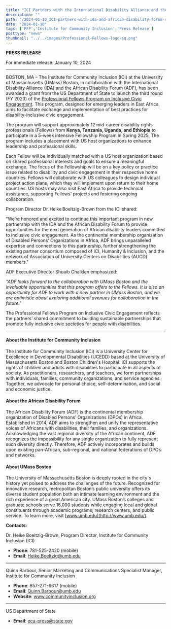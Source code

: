 ```yaml
---
title: "ICI Partners with the International Disability Alliance and the African Disability Forum on International Fellowship Program"
description: ""
path: "/2024-01-10_ICI-partners-with-ida-and-african-disability-forum-on-fellowship-program"
date: "2024-01-10"
tags: ['PFP','Institute for Community Inclusion','Press Release']
posttype: "news"
thumbnail: "../../images/Professional-Fellows-logo-sq.png"
---
```


<div class="row">
<div class="col-md-8">


**PRESS RELEASE**

For immediate release: January 10, 2024

* * *

BOSTON, MA – The Institute for Community Inclusion (ICI) at the University of Massachusetts (UMass) Boston, in collaboration with the International Disability Alliance (IDA) and the African Disability Forum (ADF), has been awarded a grant from the US Department of State to launch the third round (FY 2023) of the [Professional Fellows Program on Inclusive Civic Engagement](http://www.pfpinclusion.org/). This program, designed for emerging leaders in East Africa, aims to facilitate exchange and implementation of best practices for disability-inclusive civic engagement.

The program will support approximately 12 mid-career disability rights professionals (Fellows) from **Kenya, Tanzania, Uganda, and Ethiopia** to participate in a 5-week intensive Fellowship Program in Spring 2025. The program includes a placement with US host organizations to enhance leadership and professional skills.

Each Fellow will be individually matched with a US host organization based on shared professional interests and goals to ensure a meaningful exchange. The focus of the Fellowship will be on a key policy or practice issue related to disability and civic engagement in their respective home countries. Fellows will collaborate with US colleagues to design individual project action plans, which they will implement upon return to their home countries. US hosts may also visit East Africa to provide technical assistance, supporting Fellows' projects and fostering ongoing collaboration.

Program Director Dr. Heike Boeltzig-Brown from the ICI shared:

"We’re honored and excited to continue this important program in new partnership with the IDA and the African Disability Forum to provide opportunities for the next generation of African disability leaders committed to inclusive civic engagement. As the continental membership organization of Disabled Persons’ Organizations in Africa, ADF brings unparalleled expertise and connections to this partnership, further strengthening the existing partner consortium composed of ICI, Humanity & Inclusion, and the network of Association of University Centers on Disabilities (AUCD) members."

ADF Executive Director Shuaib Chalklen emphasized:

_"ADF looks forward to the collaboration with UMass Boston and the invaluable opportunities that this program offers to the Fellows. It is also an opportunity for ADF to work with a new partner in UMass Boston, and we are optimistic about exploring additional avenues for collaboration in the future."_

The Professional Fellows Program on Inclusive Civic Engagement reflects the partners’ shared commitment to building sustainable partnerships that promote fully inclusive civic societies for people with disabilities.

***

#### About the Institute for Community Inclusion

The Institute for Community Inclusion (ICI) is a University Center for Excellence in Developmental Disabilities (UCEDD) based at the University of Massachusetts Boston and Boston Children's Hospital. ICI supports the rights of children and adults with disabilities to participate in all aspects of society. As practitioners, researchers, and teachers, we form partnerships with individuals, families, community organizations, and service agencies. Together, we advocate for personal choice, self-determination, and social and economic justice.

#### About the African Disability Forum

The African Disability Forum (ADF) is the continental membership organization of Disabled Persons’ Organizations (DPOs) in Africa. Established in 2014, ADF aims to strengthen and unify the representative voices of Africans with disabilities, their families, and organizations. Acknowledging the vast regional diversity of the African continent, ADF recognizes the impossibility for any single organization to fully represent such diversity directly. Therefore, ADF actively incorporates and builds upon existing pan-African, sub-regional, and national federations of DPOs and networks.

#### About UMass Boston

The University of Massachusetts Boston is deeply rooted in the city's history yet poised to address the challenges of the future. Recognized for innovative research, metropolitan Boston’s public university offers its diverse student population both an intimate learning environment and the rich experience of a great American city. UMass Boston’s colleges and graduate schools serve 16,000 students while engaging local and global constituents through academic programs, research centers, and public service. To learn more, visit [www.umb.edu](http://www.umb.edu/).

</div>
<div class="col-md-4">
<div class="bg-light p-2">
<b>Contacts:</b>

<p>Dr. Heike Boeltzig-Brown, Program Director, Institute for Community Inclusion (ICI)</p>

<ul>
<li><b>Phone</b>: 781-525-2420 (mobile)</li>
<li> <b>Email</b>: <a class="text-break" href="mailto:Heike.Boeltzig@umb.edu">Heike.Boeltzig@umb.edu</a></li>
   </ul> 
<hr>
<p>Quinn Barbour, Senior Marketing and Communications Specialist Manager, Institute for Community Inclusion</p>

<ul>
<li> <b>Phone</b>: 857-271-6617 (mobile)</li>
<li> <b>Email</b>:  <a class="text-break" href="mailto:Quinn.Barbour@umb.edu">Quinn.Barbour@umb.edu</a></li>
<li> <b>Website</b>: <a class="text-break" href="http://www.communityinclusion.org/">www.communityinclusion.org</a></li>
</ul>
    
<hr>

<p>US Department of State</p>
<ul>
<li> <b>Email</b>:  <a class="text-break" href="mailto:eca-press@state.gov">eca-press@state.gov</a></li>
</ul>

</div>
</div>
</div>